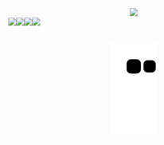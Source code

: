 <div align="center">
  <img style="height: 350px; width: auto; border-radius: 10%" src="https://github.com/matheusfladislau/IMG-Readme/blob/main/IMG.png">
</div>


<div style="display: flex; flex-direction: row;">
  <img style="height: 50px;" src="https://cdn.jsdelivr.net/gh/devicons/devicon/icons/csharp/csharp-plain.svg" />
  <img style="height: 50px;" src="https://cdn.jsdelivr.net/gh/devicons/devicon/icons/css3/css3-plain-wordmark.svg" />
  <img style="height: 50px;" src="https://cdn.jsdelivr.net/gh/devicons/devicon/icons/html5/html5-plain-wordmark.svg" />
  <img style="height: 50px;" src="https://cdn.jsdelivr.net/gh/devicons/devicon/icons/mysql/mysql-original-wordmark.svg" />
</div>

<div align="center"> 
  <img src="https://github.com/MatheusFLadislau/Snake/blob/output/github-contribution-grid-snake.svg">
</div>
